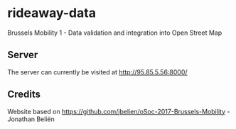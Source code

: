 # rideaway-data
Brussels Mobility 1 - Data validation and integration into Open Street Map

## Server
The server can currently be visited at http://95.85.5.56:8000/

## Credits
Website based on https://github.com/jbelien/oSoc-2017-Brussels-Mobility - Jonathan Beliën
